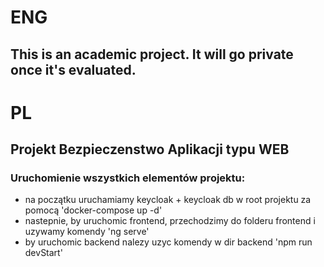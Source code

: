 # ENG 
## This is an academic project. It will go private once it's evaluated.


# PL
##  Projekt Bezpieczenstwo Aplikacji typu WEB

### Uruchomienie wszystkich elementów projektu:
- na początku uruchamiamy keycloak + keycloak db w root projektu za pomocą 'docker-compose up -d'
- nastepnie, by uruchomic frontend, przechodzimy do folderu frontend i uzywamy komendy 'ng serve'
- by uruchomic backend nalezy uzyc komendy w dir backend 'npm run devStart'
